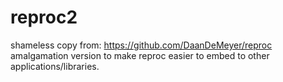 # reproc2
shameless copy from: https://github.com/DaanDeMeyer/reproc
amalgamation version to make reproc easier to embed to other applications/libraries.
